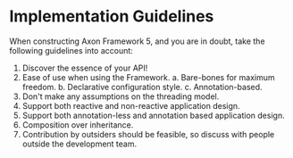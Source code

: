 # Implementation Guidelines

When constructing Axon Framework 5, and you are in doubt, take the following guidelines into account:

1. Discover the essence of your API!
2. Ease of use when using the Framework.
  a. Bare-bones for maximum freedom.
  b. Declarative configuration style. 
  c. Annotation-based.
3. Don't make any assumptions on the threading model.
4. Support both reactive and non-reactive application design.
5. Support both annotation-less and annotation based application design.
6. Composition over inheritance.
7. Contribution by outsiders should be feasible, so discuss with people outside the development team.